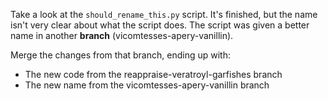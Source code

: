 Take a look at the `should_rename_this.py` script. It's finished, but the name isn't very clear about what the script does. The script was given a better name in another **branch** (vicomtesses-apery-vanillin). 

Merge the changes from that branch, ending up with: 
- The new code from the reappraise-veratroyl-garfishes branch
- The new name from the vicomtesses-apery-vanillin branch

